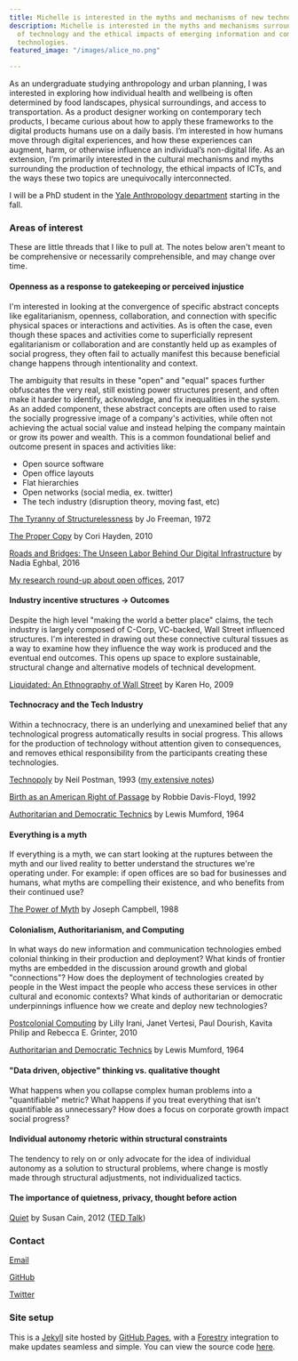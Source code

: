 ```yaml
---
title: Michelle is interested in the myths and mechanisms of new technologies
description: Michelle is interested in the myths and mechanisms surrounding the production
  of technology and the ethical impacts of emerging information and communications
  technologies.
featured_image: "/images/alice_no.png"

---
```

As an undergraduate studying anthropology and urban planning, I was interested in exploring how individual health and wellbeing is often determined by food landscapes, physical surroundings, and access to transportation. As a product designer working on contemporary tech products, I became curious about how to apply these frameworks to the digital products humans use on a daily basis. I’m interested in how humans move through digital experiences, and how these experiences can augment, harm, or otherwise influence an individual’s non-digital life. As an extension, I’m primarily interested in the cultural mechanisms and myths surrounding the production of technology, the ethical impacts of ICTs, and the ways these two topics are unequivocally interconnected.

I will be a PhD student in the [Yale Anthropology department](https://anthropology.yale.edu/) starting in the fall.

### Areas of interest

These are little threads that I like to pull at. The notes below aren't meant to be comprehensive or necessarily comprehensible, and may change over time.

#### Openness as a response to gatekeeping or perceived injustice

I'm interested in looking at the convergence of specific abstract concepts like egalitarianism, openness, collaboration, and connection with specific physical spaces or interactions and activities. As is often the case, even though these spaces and activities come to superficially represent egalitarianism or collaboration and are constantly held up as examples of social progress, they often fail to actually manifest this because beneficial change happens through intentionality and context.

The ambiguity that results in these "open" and "equal" spaces further obfuscates the very real, still existing power structures present, and often make it harder to identify, acknowledge, and fix inequalities in the system. As an added component, these abstract concepts are often used to raise the socially progressive image of a company's activities, while often not achieving the actual social value and instead helping the company maintain or grow its power and wealth. This is a common foundational belief and outcome present in spaces and activities like:

* Open source software
* Open office layouts
* Flat hierarchies
* Open networks (social media, ex. twitter)
* The tech industry (disruption theory, moving fast, etc)

[The Tyranny of Structurelessness](http://struggle.ws/pdfs/tyranny.pdf) by Jo Freeman, 1972

[The Proper Copy](https://anthropology.berkeley.edu/sites/default/files/proper_copy_jce_2010.pdf) by Cori Hayden, 2010

[Roads and Bridges: The Unseen Labor Behind Our Digital Infrastructure](https://www.fordfoundation.org/about/library/reports-and-studies/roads-and-bridges-the-unseen-labor-behind-our-digital-infrastructure) by Nadia Eghbal, 2016

[My research round-up about open offices](https://code.likeagirl.io/a-research-roundup-to-show-that-your-office-layout-is-toxic-and-some-tips-for-making-it-better-8434864b0ab2), 2017

#### Industry incentive structures → Outcomes

Despite the high level "making the world a better place" claims, the tech industry is largely composed of C-Corp, VC-backed, Wall Street influenced structures. I'm interested in drawing out these connective cultural tissues as a way to examine how they influence the way work is produced and the eventual end outcomes. This opens up space to explore sustainable, structural change and alternative models of technical development.

[Liquidated: An Ethnography of Wall Street](https://www.dukeupress.edu/liquidated) by Karen Ho, 2009

#### Technocracy and the Tech Industry

Within a technocracy, there is an underlying and unexamined belief that any technological progress automatically results in social progress. This allows for the production of technology without attention given to consequences, and removes ethical responsibility from the participants creating these technologies.

[Technopoly](https://www.collier.sts.vt.edu/1504/pdfs/technopoly-neil-postman.pdf) by Neil Postman, 1993 ([my extensive notes](https://github.com/venetucci/book-notes/blob/master/2018%20notes/Technopoly-notes.md))

[Birth as an American Right of Passage](https://www.amazon.com/dp/B007FRK2DG/ref=dp-kindle-redirect?_encoding=UTF8&btkr=1) by Robbie Davis-Floyd, 1992

[Authoritarian and Democratic Technics](https://www.collier.sts.vt.edu/engl4874/pdfs/mumford_1964.pdf) by Lewis Mumford, 1964

#### Everything is a myth

If everything is a myth, we can start looking at the ruptures between the myth and our lived reality to better understand the structures we're operating under. For example: if open offices are so bad for businesses and humans, what myths are compelling their existence, and who benefits from their continued use?

[The Power of Myth](https://www.goodreads.com/book/show/35519.The_Power_of_Myth) by Joseph Campbell, 1988

#### Colonialism, Authoritarianism, and Computing

In what ways do new information and communication technologies embed colonial thinking in their production and deployment? What kinds of frontier myths are embedded in the discussion around growth and global "connections"? How does the deployment of technologies created by people in the West impact the people who access these services in other cultural and economic contexts? What kinds of authoritarian or democratic underpinnings influence how we create and deploy new technologies?

[Postcolonial Computing](http://www.dourish.com/publications/2010/chi2010-postcolonial.pdf) by Lilly Irani, Janet Vertesi, Paul Dourish, Kavita Philip and Rebecca E. Grinter, 2010

[Authoritarian and Democratic Technics](https://www.collier.sts.vt.edu/engl4874/pdfs/mumford_1964.pdf) by Lewis Mumford, 1964

#### "Data driven, objective" thinking vs. qualitative thought

What happens when you collapse complex human problems into a "quantifiable" metric? What happens if you treat everything that isn't quantifiable as unnecessary? How does a focus on corporate growth impact social progress?

#### Individual autonomy rhetoric within structural constraints

The tendency to rely on or only advocate for the idea of individual autonomy as a solution to structural problems, where change is mostly made through structural adjustments, not individualized tactics.

#### The importance of quietness, privacy, thought before action

[Quiet](https://www.goodreads.com/book/show/8520610-quiet) by Susan Cain, 2012 ([TED Talk](https://www.ted.com/talks/susan_cain_the_power_of_introverts?language=en))

### Contact

[Email](mailto:michelle.ann.harvey@gmail.com)

[GitHub](https://github.com/venetucci)

[Twitter](https://twitter.com/mvenetucci)

### Site setup

This is a [Jekyll](https://jekyllrb.com/) site hosted by [GitHub Pages](https://pages.github.com/), with a [Forestry](https://forestry.io/) integration to make updates seamless and simple. You can view the source code [here](https://github.com/venetucci/personal-website).